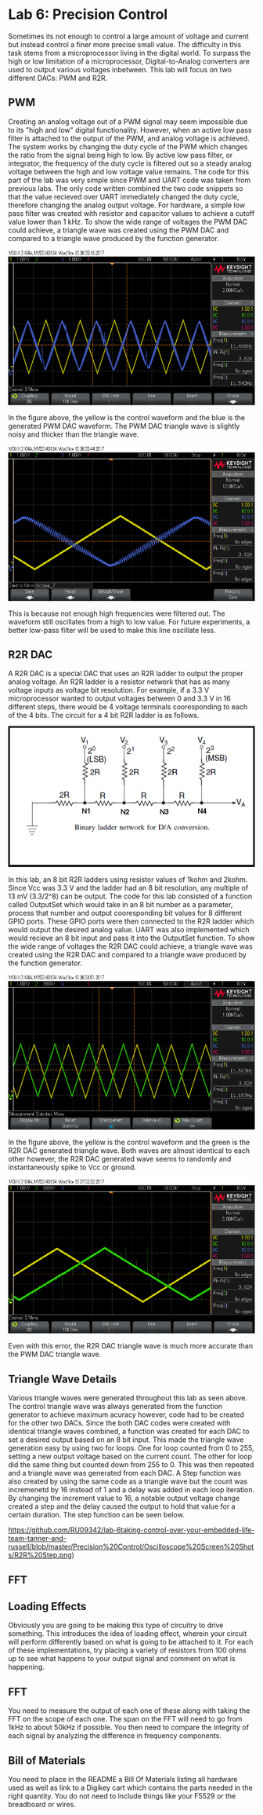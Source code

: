# Lab 6: Precision Control

Sometimes its not enough to control a large amount of voltage and current but instead control a finer more precise small value. The difficulty in this task stems from a microprocessor living in the digital world. To surpass the high or low limitation of a microprocessor, Digital-to-Analog converters are used to output various voltages inbetween. This lab will focus on two different DACs: PWM and R2R. 

## PWM

Creating an analog voltage out of a PWM signal may seem impossible due to its "high and low" digital functionality. However, when an active low pass filter is attached to the output of the PWM, and analog voltage is achieved. The system works by changing the duty cycle of the PWM which changes the ratio from the signal being high to low. By active low pass filter, or integrator, the frequency of the duty cycle is filtered out so a steady analog voltage between the high and low voltage value remains. The code for this part of the lab was very simple since PWM and UART code was taken from previous labs. The only code written combined the two code snippets so that the value recieved over UART immediately changed the duty cycle, therefore changing the analog output voltage. For hardware, a simple low pass filter was created with resistor and capacitor values to achieve a cutoff value lower than 1 kHz. To show the wide range of voltages the PWM DAC could achieve, a triangle wave was created using the PWM DAC and compared to a triangle wave produced by the function generator.

![alt text](https://github.com/RU09342/lab-6taking-control-over-your-embedded-life-team-tanner-and-russell/blob/master/Precision%20Control/Oscilloscope%20Screen%20Shots/PWM%20Triangle%20Wave.png)

In the figure above, the yellow is the control waveform and the blue is the generated PWM DAC waveform. The PWM DAC triangle wave is slightly noisy and thicker than the triangle wave. 

![alt text](https://github.com/RU09342/lab-6taking-control-over-your-embedded-life-team-tanner-and-russell/blob/master/Precision%20Control/Oscilloscope%20Screen%20Shots/PWM%20Triangle%20Wave%20Zoom.png)

This is because not enough high frequencies were filtered out. The waveform still oscillates from a high to low value. For future experiments, a better low-pass filter will be used to make this line oscillate less.

## R2R DAC

A R2R DAC is a special DAC that uses an R2R ladder to output the proper analog voltage. An R2R ladder is a resistor network that has as many voltage inputs as voltage bit resolution. For example, if a 3.3 V microprocessor wanted to output voltages between 0 and 3.3 V in 16 different steps, there would be 4 voltage terminals cooresponding to each of the 4 bits. The circuit for a 4 bit R2R ladder is as follows.

![alt text](https://github.com/RU09342/lab-6taking-control-over-your-embedded-life-team-tanner-and-russell/blob/master/Precision%20Control/R2R%20DAC/R2R%20ladder.png)

In this lab, an 8 bit R2R ladders using resistor values of 1kohm and 2kohm. Since Vcc was 3.3 V and the ladder had an 8 bit resolution, any multiple of 13 mV (3.3/2^8) can be output. The code for this lab consisted of a function called OutputSet which would take in an 8 bit number as a parameter, process that number and output cooresponding bit values for 8 different GPIO ports. These GPIO ports were then connected to the R2R ladder which would output the desired analog value. UART was also implemented which would recieve an 8 bit input and pass it into the OutputSet function. To show the wide range of voltages the R2R DAC could achieve, a triangle wave was created using the R2R DAC and compared to a triangle wave produced by the function generator.

![alt text](https://github.com/RU09342/lab-6taking-control-over-your-embedded-life-team-tanner-and-russell/blob/master/Precision%20Control/Oscilloscope%20Screen%20Shots/R2R%20Triangle%20Wave.png)

In the figure above, the yellow is the control waveform and the green is the R2R DAC generated triangle wave. Both waves are almost identical to each other however, the R2R DAC generated wave seems to randomly and instantaneously spike to Vcc or ground.

![alt text](https://github.com/RU09342/lab-6taking-control-over-your-embedded-life-team-tanner-and-russell/blob/master/Precision%20Control/Oscilloscope%20Screen%20Shots/R2R%20Triangle%20Wave%20Zoom.png)

Even with this error, the R2R DAC triangle wave is much more accurate than the PWM DAC triangle wave. 

## Triangle Wave Details

Various triangle waves were generated throughout this lab as seen above. The control triangle wave was always generated from the function generator to achieve maximum acuracy however, code had to be created for the other two DACs. Since the both DAC codes were created with identical triangle waves combined, a function was created for each DAC to set a desired output based on an 8 bit input. This made the triangle wave generation easy by using two for loops. One for loop counted from 0 to 255, setting a new output voltage based on the current count. The other for loop did the same thing but counted down from 255 to 0. This was then repeated and a triangle wave was generated from each DAC. A Step function was also created by using the same code as a triangle wave but the count was incremenetd by 16 instead of 1 and a delay was added in each loop iteration. By changing the increment value to 16, a notable output voltage change created a step and the delay caused the output to hold that value for a certain duration. The step function can be seen below.

https://github.com/RU09342/lab-6taking-control-over-your-embedded-life-team-tanner-and-russell/blob/master/Precision%20Control/Oscilloscope%20Screen%20Shots/R2R%20Step.png)

## FFT


## Loading Effects
Obviously you are going to be making this type of circuitry to drive something. This introduces the idea of loading effect, wherein your circuit will perform differently based on what is going to be attached to it. For each of these implementations, try placing a variety of resistors from 100 ohms up to see what happens to your output signal and comment on what is happening.

## FFT
You need to measure the output of each one of these along with taking the FFT on the scope of each one. The span on the FFT will need to go from 1kHz to about 50kHz if possible. You then need to compare the integrity of each signal by analyzing the difference in frequency components.

## Bill of Materials
You need to place in the README a Bill Of Materials listing all hardware used as well as link to a Digikey cart which contains the parts needed in the right quantity. You do not need to include things like your F5529 or the breadboard or wires.